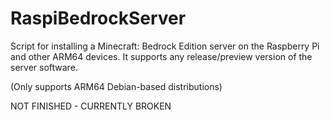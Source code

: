 # RaspiBedrockServer
Script for installing a Minecraft: Bedrock Edition server on the Raspberry Pi and other ARM64 devices.
It supports any release/preview version of the server software.

(Only supports ARM64 Debian-based distributions)

NOT FINISHED - CURRENTLY BROKEN
